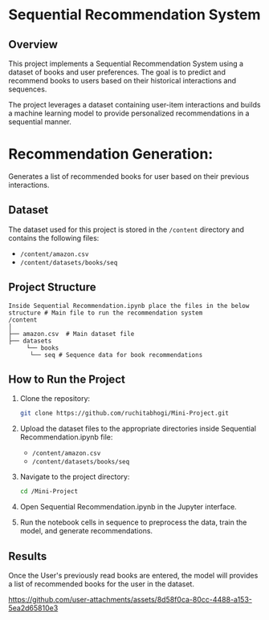
# Sequential Recommendation System

## Overview
This project implements a Sequential Recommendation System using a dataset of books and user preferences. The goal is to predict and recommend books to users based on their historical interactions and sequences.

The project leverages a dataset containing user-item interactions and builds a machine learning model to provide personalized recommendations in a sequential manner.

# Recommendation Generation:
Generates a list of recommended books for user based on their previous interactions.

## Dataset
The dataset used for this project is stored in the `/content` directory and contains the following files:
- `/content/amazon.csv`  
- `/content/datasets/books/seq`

## Project Structure
```
Inside Sequential Recommendation.ipynb place the files in the below structure # Main file to run the recommendation system
/content
│
├── amazon.csv  # Main dataset file
├── datasets
     └── books
      └── seq # Sequence data for book recommendations
```

## How to Run the Project

1. Clone the repository:
   ```bash
   git clone https://github.com/ruchitabhogi/Mini-Project.git
   ```

2. Upload the dataset files to the appropriate directories inside Sequential Recommendation.ipynb file:
   - `/content/amazon.csv`
   - `/content/datasets/books/seq`

3. Navigate to the project directory:
   ```bash
   cd /Mini-Project
   ```

4. Open Sequential Recommendation.ipynb in the Jupyter interface.

5. Run the notebook cells in sequence to preprocess the data, train the model, and generate recommendations.

## Results
Once the User's previously read books are entered, the model will provides a list of recommended books for the user in the dataset.


https://github.com/user-attachments/assets/8d58f0ca-80cc-4488-a153-5ea2d65810e3
